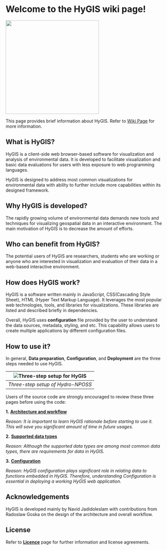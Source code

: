 # Welcome to the HyGIS wiki page!

<span style="display:block;align:center;"><img src="https://github.com/njadid/HyGIS/wiki/images/logo/logo1.png" width="300"></span>

This page provides brief information about HyGIS. Refer to [Wiki Page](https://github.com/njadid/HyGIS/wiki) for more information.

## **What is HyGIS?**

HyGIS is a client-side web browser-based software for visualization and analysis of environmental data. It is developed to facilitate visualization and basic data evaluations for users with less exposure to web programming languages.

HyGIS is designed to address most common visualizations for environmental data with ability to further include more capabilities within its designed framework.


## **Why HyGIS is developed?**

The rapidly growing volume of environmental data demands new tools and techniques for visualizing geospatial data in an interactive environment. The main motivation of HyGIS is to decrease the amount of efforts.


## **Who can benefit from HyGIS?**

The potential users of HyGIS are researchers, students who are working  or anyone who are interested in visualization and evaluation of their data in a web-based interactive environment.

## **How does HyGIS work?**

HyGIS is a software written mainly in JavaScript, CSS(Cascading Style Sheet), HTML (Hyper Text Markup Language). It leverages the most popular web technologies, tools, and libraries for visualizations. These libraries are listed and described briefly in dependencies.

Overall, HyGIS uses **configuration** file provided by the user to understand the data sources, metadata, styling, and etc. This capability allows users to create multiple applications by different configuration files.

## **How to use it?**

In general, **Data preparation**, **Configuration**, and **Deployment** are the three steps needed to use HyGIS.


| ![Three-step setup for HyGIS](https://github.com/njadid/HyGIS/wiki/images/3step_resized.png)|
|:--:|
| *Three-step setup of Hydro-NPOSS* |



Users of the source code are strongly encouraged to review these three pages before using the code:

**1.** [**Architecture and workflow**](https://github.com/njadid/HyGIS/wiki/Architecture-and-Workflow)

_Reason: It is important to learn HyGIS rationale before starting to use it. This will save you significant amount of time in future usages._

**2.** [**Supported data types**](https://github.com/njadid/HyGIS/wiki/Supported-data-types)

_Reason: Although the supported data types are among most common data types, there are requirements for data in HyGIS._

**3.** [**Configuration**](https://github.com/njadid/HyGIS/wiki/Configuration)

_Reason: HyGIS configuration plays significant role in relating data to functions embedded in HyGIS. Therefore, understanding Configuration is essential in deploying a working HyGIS web application._  


## Acknowledgements
HyGIS is developed mainly by Navid Jadidoleslam with contributions from Radoslaw Goska on the design of the architecture and overall workflow.


## License
Refer to [**Licence**](https://github.com/njadid/HyGIS/wiki/license) page for further information and license agreements.
